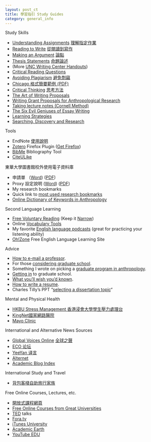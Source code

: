 ```yaml
---
layout: post_ct
title: 學習指引 Study Guides
category: general_info
---
```



Study Skills


* [Understanding Assignments][readassign] [理解指定作業][readassign_ch]
* [Reading to Write][readingwriting] [從閱讀到寫作][readingwriting_ch]
* [Making an Argument][argument] [論點][argument_ch]
* [Thesis Statements][thesis] [命題論述][argument_ch]
* (More [UNC Writing Center Handouts][more_unc_writing_center_handouts])
* [Critical Reading Questions][crq_reading]
* [Avoiding Plagiarism][plagiarism] [避免剽竊][plagiarism_ch]
* [Chicago 格式簡要範例 (PDF)][chicago]
* [Critical Thinking][think] [思考方法][think_ch]
* [The Art of Writing Proposals][aowp]
* [Writing Grant Proposals for Anthropological Research][how_write_a_grant_proposal]
* [Taking lecture notes (Cornell Method)][taking_lecture_notes]
* [The Six Evil Geniuses of Essay Writing][six_evil_geniuses]
* [Learning Strategies][learning_strategies]
* [Searching, Discovery and Research][sdr]

Tools

* EndNote [使用說明][end_note]
* [Zotero][zotero] Firefox Plugin ([Get Firefox][getfirefox])
* [BibMe][bibme] Bibliography Tool
* [CiteULike][citeulike]

東華大學圖書館校外使用電子資料庫

* 申請單 （[Word][LB701_doc]) ([PDF][LB701_pdf])
* Proxy 設定說明 ([Word][proxy_doc]) ([PDF][proxy_pdf])
* My research bookmarks
* Quick link to [most used research bookmarks][bookmarks]
* [Online Dictionary of Keywords in Anthropology][doku]

Second Language Learning

* [Free Voluntary Reading][fvr] (Keep it [Narrow][narrow])
* Online [Vocabulary Tools][vocabulary]
* My favorite [English language podcasts][podcast] (great for practicing your listening ability)
* [Oh!Zone][ohlearningzone] Free English Language Learning Site

Advice

* [How to e-mail a professor][how-to-e-mail-professor].
* For those [considering graduate school][grad].
* Something I wrote on picking a [graduate program in anthropology][graduate-school].
* [Getting in][getting-into] to graduate school.
* [What you’ll wish you’d known][hs].
* [How to write a resume][how_to_write_a_resume].
* Charles Tilly’s PPT “[selecting a dissertation topic][dissertation]“

Mental and Physical Health

* [HKBU Stress Management 香港浸會大學學生壓力處理台][stress]
* [KingNet國家網路醫院][kingnet]
* [Mayo Clinic][mayoclinic]

International and Alternative News Sources

* [Global Voices Online][globalvoicesonline] [全球之聲][globalvoicesonline_ch]
* [ECO 论坛][eco]
* [YeeYan 译言][yeeyan]
* [Alternet][alternet]
* [Academic Blog Index][academicblogs]

International Study and Travel

* [背包客棧自助旅行家族][backpackers]

Free Online Courses, Lectures, etc.

* [開放式課程網頁][myoops]
* [Free Online Courses from Great Universities][freeonlinecourses]
* [TED][ted] talks
* [Fora.tv][fora]
* [iTunes University][iTunesU]
* [Academic Earth][academicearth]
* [YouTube EDU][yedu]

[readassign]:http://www.unc.edu/wcweb/handouts/readassign.html
[readassign_ch]:http://docs.google.com/Doc?id=dfqcv2wx_58c7cbcd
[readingwriting]:http://www.unc.edu/wcweb/handouts/readingwriting.html
[readingwriting_ch]:http://docs.google.com/Doc?id=dfqcv2wx_56gkj9sw
[argument]:http://www.unc.edu/depts/wcweb/handouts/argument.html
[argument_ch]:http://docs.google.com/Doc?id=dfqcv2wx_55gh4p9j
[thesis]:http://www.unc.edu/depts/wcweb/handouts/thesis.html
[thesis_ch]:http://docs.google.com/Doc?id=dfqcv2wx_57hmfdzz
[more_unc_writing_center_handouts]:http://www.unc.edu/depts/wcweb/handouts/index.html
[crq_reading]:http://library.uwb.edu/guides/reading.html
[plagiarism]:http://www.concordia.ca/programs-and-courses/academic-integrity/plagiarism/
[plagiarism_ch]:https://docs.google.com/document/pub?id=1fA0znRzcChZ39K1KZYqvcVSO--dL8qhfDr68-TAogoY
[chicago]:https://drive.google.com/file/d/0B1IzY9pLiJVZWmVQTzlmbERXdXM/edit?usp=sharing
[think]:http://philosophy.hku.hk/think/
[think_ch]:http://philosophy.hku.hk/think/chi/
[aowp]:http://www.ssrc.org/publications/view/7A9CB4F4-815F-DE11-BD80-001CC477EC70/
[how_write_a_grant_proposal]:http://www.wennergren.org/news/advice-how-write-a-grant-proposal
[taking_lecture_notes]:http://lifehacker.com/software/note-taking/geek-to-live--take-studyworthy-lecture-notes-202418.php
[six_evil_geniuses]:http://www9.georgetown.edu/faculty/kingch/Six_Evil_Geniuses.htm
[learning_strategies]:http://www.dartmouth.edu/~acskills/success/index.html
[sdr]:http://weblogs.swarthmore.edu/burke/2011/05/09/how-i-talk-about-searching-discovery-and-research-in-courses/
[end_note]:http://dbi.lib.ntu.edu.tw/dbs/manual/EndNote.htm
[zotero]:http://zotero.org/
[getfirefox]:http://getfirefox.com/
[bibme]:http://bibme.org/
[citeulike]:http://www.citeulike.org/
[LB701_doc]:http://www.lib.ndhu.edu.tw/forms/LB701.doc
[LB701_pdf]:http://www.lib.ndhu.edu.tw/forms/LB701.pdf
[proxy_doc]:http://www.lib.ndhu.edu.tw/UserGuide/proxy.doc
[proxy_pdf]:http://www.lib.ndhu.edu.tw/UserGuide/proxy.pdf
[bookmarks]:http://share.foxmarks.com/folder/bookmarks/yCgQd4IKdb
[research_bookmarks]:http://www.sharetabs.com/?researchportal
[doku]:http://seaaterm.wjh.harvard.edu/wiki/doku.php
[fvr]:http://www.sdkrashen.com/articles/pac5/all.html
[narrow]:http://www.sdkrashen.com/articles/narrow/all.html
[vocabulary]:http://keywords.oxus.net/archives/2006/10/06/vocabulary/
[podcast]:http://del.icio.us/kerim/podcast+favorites
[ohlearningzone]:http://ohlearningzone.net/
[how-to-e-mail-professor]:http://mleddy.blogspot.com/2005/01/how-to-e-mail-professor.html
[grad]:http://crookedtimber.org/2007/09/09/grad-students-prospective-and-otherwise/
[graduate-school]:http://savageminds.org/2011/12/25/picking-a-graduate-school/
[getting-into]:http://savageminds.org/2009/02/23/getting-into-graduate-school-in-anthropology-what-wei-look-for-in-applicants/
[hs]:http://www.paulgraham.com/hs.html
[how_to_write_a_resume]:http://www.mahalo.com/How_to_write_a_resume
[dissertation]:http://www.ssrc.org/essays/tilly/wp-content/uploads/2008/05/tilly-selecting-dissertation-topic.ppt
[stress]:http://www.hkbu.edu.hk/~stress/
[kingnet]:http://hospital.kingnet.com.tw/
[mayoclinic]:http://www.mayoclinic.com/
[globalvoicesonline]:http://www.globalvoicesonline.org/
[globalvoicesonline_ch]:http://zh.globalvoicesonline.org/hant/
[eco]:http://www.ecocn.org/bbs/index.php
[yeeyan]:http://www.yeeyan.com/
[alternet]:http://www.alternet.org/
[academicblogs]:http://www.academicblogs.net/wiki/index.php/Main_Page
[backpackers]:http://www.backpackers.com.tw/
[myoops]:http://www.myoops.org/
[freeonlinecourses]:http://www.oculture.com/2007/07/freeonlinecourses.html
[ted]:http://www.ted.com/index.php
[fora]:http://fora.tv/
[iTunesU]:http://www.apple.com/education/mobile-learning/
[academicearth]:http://academicearth.org/
[yedu]:http://www.youtube.com/edu